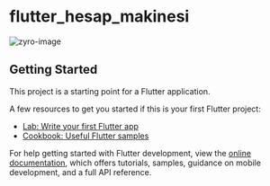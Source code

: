# flutter_hesap_makinesi

![zyro-image](https://user-images.githubusercontent.com/83541512/187081186-b67a1423-1981-4367-ac9d-45c43e7bfb94.png)


## Getting Started

This project is a starting point for a Flutter application.

A few resources to get you started if this is your first Flutter project:

- [Lab: Write your first Flutter app](https://docs.flutter.dev/get-started/codelab)
- [Cookbook: Useful Flutter samples](https://docs.flutter.dev/cookbook)

For help getting started with Flutter development, view the
[online documentation](https://docs.flutter.dev/), which offers tutorials,
samples, guidance on mobile development, and a full API reference.
